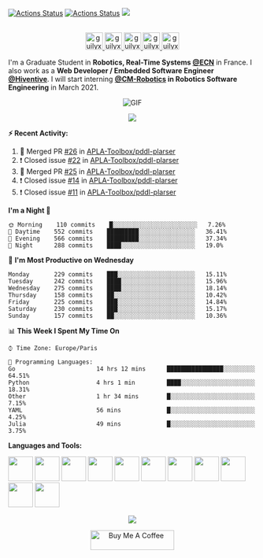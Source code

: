 [![Actions Status](https://github.com/guilyx/guilyx/workflows/wakatime-stats/badge.svg)](https://github.com/guilyx/guilyx/actions)
[![Actions Status](https://github.com/guilyx/guilyx/workflows/update-gh-activity/badge.svg)](https://github.com/guilyx/guilyx/actions)
![](https://visitor-badge.glitch.me/badge?page_id=guilyx.guilyx)

<p align="center">
<br/>
<a href="https://twitter.com/spida_rwin">
  <img alt="guilyx | Twitter" width="35px" src="https://image.flaticon.com/icons/svg/2111/2111703.svg" />
</a>
<a href="https://www.linkedin.com/in/erwinlejeune-lkn">
  <img alt="guilyx's LinkdeIN" width="35px" src="https://image.flaticon.com/icons/svg/2111/2111465.svg" />
</a>
<a href="https://www.facebook.com/erwin.lejeune">
  <img alt="guilyx's Facebook" width="35px" src="https://image.flaticon.com/icons/svg/2111/2111342.svg" />
</a>
<a href="https://www.instagram.com/spid_erwin">
  <img alt="guilyx's Instagram" width="35px" src="https://image.flaticon.com/icons/svg/2111/2111421.svg" />
</a>
<a href="https://open.spotify.com/user/11147618695?si=zZFn6uAGRLyoU02lsG50GA">
  <img alt="guilyx's Spotify" width="35px" src="https://image.flaticon.com/icons/svg/2111/2111627.svg" />
</a>
</p>

I'm a Graduate Student in **Robotics, Real-Time Systems [@ECN](https://www.ec-nantes.fr)** in France. I also work as a **Web Developer / Embedded Software Engineer [@Hiventive](https://www.hiventive.com)**. I will start interning **[@CM-Robotics](https://cm-robotics.com) in Robotics Software Engineering** in March 2021.

<p align="center">
<img align="center" alt="GIF" src="https://media1.tenor.com/images/1c6140897565e34a4e98f618e220dc0d/tenor.gif?itemid=9358372" />
</p>

<p align="center">
  <img alig src="https://github-profile-trophy.vercel.app/?username=guilyx&column=6&rank=SSS,SS,S,AAA,AA,A,B,C" />
</p>


**:zap: Recent Activity:**

<!--START_SECTION:activity-->
1. 🎉 Merged PR [#26](https://github.com/APLA-Toolbox/pddl-plarser/pull/26) in [APLA-Toolbox/pddl-plarser](https://github.com/APLA-Toolbox/pddl-plarser)
2. ❗️ Closed issue [#22](https://github.com/APLA-Toolbox/pddl-plarser/issues/22) in [APLA-Toolbox/pddl-plarser](https://github.com/APLA-Toolbox/pddl-plarser)
3. 🎉 Merged PR [#25](https://github.com/APLA-Toolbox/pddl-plarser/pull/25) in [APLA-Toolbox/pddl-plarser](https://github.com/APLA-Toolbox/pddl-plarser)
4. ❗️ Closed issue [#14](https://github.com/APLA-Toolbox/pddl-plarser/issues/14) in [APLA-Toolbox/pddl-plarser](https://github.com/APLA-Toolbox/pddl-plarser)
5. ❗️ Closed issue [#11](https://github.com/APLA-Toolbox/pddl-plarser/issues/11) in [APLA-Toolbox/pddl-plarser](https://github.com/APLA-Toolbox/pddl-plarser)
<!--END_SECTION:activity-->

<!--START_SECTION:waka-->

**I'm a Night 🦉** 

```text
🌞 Morning    110 commits    █░░░░░░░░░░░░░░░░░░░░░░░░   7.26% 
🌆 Daytime    552 commits    █████████░░░░░░░░░░░░░░░░   36.41% 
🌃 Evening    566 commits    █████████░░░░░░░░░░░░░░░░   37.34% 
🌙 Night      288 commits    ████░░░░░░░░░░░░░░░░░░░░░   19.0%

```
📅 **I'm Most Productive on Wednesday** 

```text
Monday       229 commits    ███░░░░░░░░░░░░░░░░░░░░░░   15.11% 
Tuesday      242 commits    ████░░░░░░░░░░░░░░░░░░░░░   15.96% 
Wednesday    275 commits    ████░░░░░░░░░░░░░░░░░░░░░   18.14% 
Thursday     158 commits    ██░░░░░░░░░░░░░░░░░░░░░░░   10.42% 
Friday       225 commits    ███░░░░░░░░░░░░░░░░░░░░░░   14.84% 
Saturday     230 commits    ███░░░░░░░░░░░░░░░░░░░░░░   15.17% 
Sunday       157 commits    ██░░░░░░░░░░░░░░░░░░░░░░░   10.36%

```


📊 **This Week I Spent My Time On** 

```text
⌚︎ Time Zone: Europe/Paris

💬 Programming Languages: 
Go                       14 hrs 12 mins      ████████████████░░░░░░░░░   64.51% 
Python                   4 hrs 1 min         ████░░░░░░░░░░░░░░░░░░░░░   18.31% 
Other                    1 hr 34 mins        █░░░░░░░░░░░░░░░░░░░░░░░░   7.15% 
YAML                     56 mins             █░░░░░░░░░░░░░░░░░░░░░░░░   4.25% 
Julia                    49 mins             █░░░░░░░░░░░░░░░░░░░░░░░░   3.75%

```


<!--END_SECTION:waka-->

**Languages and Tools:**  

<code><img height="50" src="https://image.flaticon.com/icons/svg/2861/2861557.svg"></code>
<code><img height="50" src="https://image.flaticon.com/icons/svg/3190/3190604.svg"></code>
<code><img height="50" src="https://image.flaticon.com/icons/svg/2942/2942156.svg"></code>
<code><img height="50" src="https://img.icons8.com/color/48/000000/golang.png"></code>
<code><img height="50" src="https://image.flaticon.com/icons/svg/1628/1628182.svg"></code>
<code><img height="50" src="https://image.flaticon.com/icons/png/512/2085/2085061.png"></code>
<code><img height="50" src="https://image.flaticon.com/icons/svg/2535/2535543.svg"></code>
<code><img height="50" src="https://cdn.icon-icons.com/icons2/1508/PNG/512/matlab_104289.png"></code>
<code><img height="50" src="https://image.flaticon.com/icons/svg/2721/2721297.svg"></code>
<code><img height="50" src="https://image.flaticon.com/icons/svg/752/752605.svg"></code>
<code><img height="50" src="https://image.flaticon.com/icons/svg/1680/1680899.svg"></code>

<p align="center">
<img align="center" src="https://github-readme-stats.vercel.app/api?username=guilyx&show_icons=true&hide_border=true">
</p>

<p align="center">
<a href="https://www.buymeacoffee.com/dq01aOE" target="_blank"><img src="https://cdn.buymeacoffee.com/buttons/default-red.png" alt="Buy Me A Coffee" height="40" width="170" ></a>
</p>
